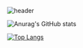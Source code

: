 
<!-- Header di sauluto -->
![header](https://capsule-render.vercel.app/api?text=Hey%20Everyone!🕹️%20I'm%20Carmine%20D'Angelo&animation=fadeIn&type=waving&color=gradient&height=200)

![Anurag's GitHub stats](https://github-readme-stats.vercel.app/api?username=Darnxca&show_icons=true&theme=dark)

[![Top Langs](https://github-readme-stats.vercel.app/api/top-langs/?username=Darnxca&layout=donut-vertical&theme=dark)](https://github.com/anuraghazra/github-readme-stats)

<!--
**Darnxca/Darnxca** is a ✨ _special_ ✨ repository because its `README.md` (this file) appears on your GitHub profile.

Here are some ideas to get you started:

- 🔭 I’m currently working on ...
- 🌱 I’m currently learning ...
- 👯 I’m looking to collaborate on ...
- 🤔 I’m looking for help with ...
- 💬 Ask me about ...
- 📫 How to reach me: ...
- 😄 Pronouns: ...
- ⚡ Fun fact: ...


Master's degree in Computer Science with a specialization in IT security at the University of Salerno. Passionate about penetration testing and mobile and web application development.

In my free time I love to immerse myself in nature with mountain walks, dedicate myself to role-playing games and reading manga, and experiment with new recipes in the kitchen, combining relaxation and creativity.
-->
